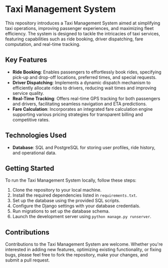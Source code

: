 # Taxi Management System

This repository introduces a Taxi Management System aimed at simplifying taxi operations, improving passenger experiences, and maximizing fleet efficiency. The system is designed to tackle the intricacies of taxi services, featuring capabilities such as ride booking, driver dispatching, fare computation, and real-time tracking.

## Key Features

- **Ride Booking**: Enables passengers to effortlessly book rides, specifying pick-up and drop-off locations, preferred times, and special requests.
- **Driver Dispatching**: Implements a dynamic dispatch mechanism to efficiently allocate rides to drivers, reducing wait times and improving service quality.
- **Real-Time Tracking**: Offers real-time GPS tracking for both passengers and drivers, facilitating seamless navigation and ETA predictions.
- **Fare Calculation**: Incorporates an integrated fare calculation engine supporting various pricing strategies for transparent billing and competitive rates.

## Technologies Used

- **Database**: SQL and PostgreSQL for storing user profiles, ride history, and operational data.

## Getting Started

To run the Taxi Management System locally, follow these steps:

1. Clone the repository to your local machine.
2. Install the required dependencies listed in `requirements.txt`.
3. Set up the database using the provided SQL scripts.
4. Configure the Django settings with your database credentials.
5. Run migrations to set up the database schema.
6. Launch the development server using `python manage.py runserver`.

## Contributions

Contributions to the Taxi Management System are welcome. Whether you're interested in adding new features, optimizing existing functionality, or fixing bugs, please feel free to fork the repository, make your changes, and submit a pull request.
